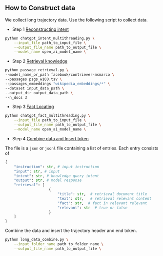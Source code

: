 ## How to Construct data

We collect long trajectory data. Use the following script to collect data.

- Step 1 [Reconstructing intent](chatgpt_intent_multithreading.py)

```sh
python chatgpt_intent_multithreading.py \
    --input_file path_to_input_file \
    --output_file_name path_to_output_file \
    --model_name open_ai_model_name \
```

- Step 2 [Retrieval knowledge](passage_retrieval.py)

```sh
python passage_retrieval.py \
--model_name_or_path facebook/contriever-msmarco \
--passages psgs_w100.tsv \
--passages_embeddings "wikipedia_embeddings/*" \
--dataset input_data_path \
--output_dir output_data_path \
--n_docs 3
```

- Step 3 [Fact Locating](chatgpt_fact_multithreading.py)

```sh
python chatgpt_fact_multithreading.py \
    --input_file path_to_input_file \
    --output_file_name path_to_output_file \
    --model_name open_ai_model_name \
```

- Step 4 [Combine data and Insert token](long_data_combine.py)

The file is a `json` or `jsonl` file containing a list of entries. Each entry consists of 

```py
{
    "instruction": str, # input instruction 
    "input": str, # input
    "intent": str, # knowledge query intent
    "output": str, # model response
    "retrieval": [
                    {
                        "title": str,  # retrieval document title
                        "text": str,   # retrieval relevant content
                        "fact": str,  # fact in relevant relevant
                        "relevant": str  # true or false
                    }
    ] 
}
```

Combine the data and insert the trajectory header and end token.

```sh
python long_data_combine.py \
    --input_folder_name path_to_folder_name \
    --output_file_name path_to_output_file \
```